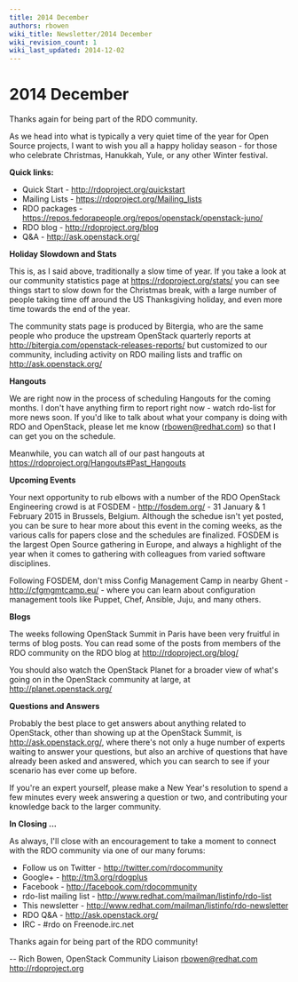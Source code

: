 ```yaml
---
title: 2014 December
authors: rbowen
wiki_title: Newsletter/2014 December
wiki_revision_count: 1
wiki_last_updated: 2014-12-02
---
```


# 2014 December

Thanks again for being part of the RDO community.

As we head into what is typically a very quiet time of the year for Open Source projects, I want to wish you all a happy holiday season - for those who celebrate Christmas, Hanukkah, Yule, or any other Winter festival.

**Quick links:**

*   Quick Start - <http://rdoproject.org/quickstart>
*   Mailing Lists - <https://rdoproject.org/Mailing_lists>
*   RDO packages - <https://repos.fedorapeople.org/repos/openstack/openstack-juno/>
*   RDO blog - <http://rdoproject.org/blog>
*   Q&A - <http://ask.openstack.org/>

**Holiday Slowdown and Stats**

This is, as I said above, traditionally a slow time of year. If you take a look at our community statistics page at <https://rdoproject.org/stats/> you can see things start to slow down for the Christmas break, with a large number of people taking time off around the US Thanksgiving holiday, and even more time towards the end of the year.

The community stats page is produced by Bitergia, who are the same people who produce the upstream OpenStack quarterly reports at <http://bitergia.com/openstack-releases-reports/> but customized to our community, including activity on RDO mailing lists and traffic on <http://ask.openstack.org/>

**Hangouts**

We are right now in the process of scheduling Hangouts for the coming months. I don't have anything firm to report right now - watch rdo-list for more news soon. If you'd like to talk about what your company is doing with RDO and OpenStack, please let me know (rbowen@redhat.com) so that I can get you on the schedule.

Meanwhile, you can watch all of our past hangouts at <https://rdoproject.org/Hangouts#Past_Hangouts>

**Upcoming Events**

Your next opportunity to rub elbows with a number of the RDO OpenStack Engineering crowd is at FOSDEM - <http://fosdem.org/> - 31 January & 1 February 2015 in Brussels, Belgium. Although the schedue isn't yet posted, you can be sure to hear more about this event in the coming weeks, as the various calls for papers close and the schedules are finalized. FOSDEM is the largest Open Source gathering in Europe, and always a highlight of the year when it comes to gathering with colleagues from varied software disciplines.

Following FOSDEM, don't miss Config Management Camp in nearby Ghent - <http://cfgmgmtcamp.eu/> - where you can learn about configuration management tools like Puppet, Chef, Ansible, Juju, and many others.

**Blogs**

The weeks following OpenStack Summit in Paris have been very fruitful in terms of blog posts. You can read some of the posts from members of the RDO community on the RDO blog at <http://rdoproject.org/blog/>

You should also watch the OpenStack Planet for a broader view of what's going on in the OpenStack community at large, at <http://planet.openstack.org/>

**Questions and Answers**

Probably the best place to get answers about anything related to OpenStack, other than showing up at the OpenStack Summit, is <http://ask.openstack.org/>, where there's not only a huge number of experts waiting to answer your questions, but also an archive of questions that have already been asked and answered, which you can search to see if your scenario has ever come up before.

If you're an expert yourself, please make a New Year's resolution to spend a few minutes every week answering a question or two, and contributing your knowledge back to the larger community.

**In Closing ...**

As always, I'll close with an encouragement to take a moment to connect with the RDO community via one of our many forums:

*   Follow us on Twitter - <http://twitter.com/rdocommunity>
*   Google+ - <http://tm3.org/rdogplus>
*   Facebook - <http://facebook.com/rdocommunity>
*   rdo-list mailing list - <http://www.redhat.com/mailman/listinfo/rdo-list>
*   This newsletter - <http://www.redhat.com/mailman/listinfo/rdo-newsletter>
*   RDO Q&A - <http://ask.openstack.org/>
*   IRC - #rdo on Freenode.irc.net

Thanks again for being part of the RDO community!

-- Rich Bowen, OpenStack Community Liaison rbowen@redhat.com <http://rdoproject.org>
